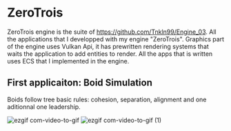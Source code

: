 # ZeroTrois
ZeroTrois engine is the suite of https://github.com/Tnkln99/Engine_03.
All the applications that I developped with my engine "ZeroTrois". Graphics part of the engine uses Vulkan Api, it has prewritten rendering systems that waits the application to add entities to render. All the apps that is written uses ECS that I implemented in the engine. 

## First applicaiton: Boid Simulation

Boids follow tree basic rules: cohesion, separation, alignment and one aditionnal one leadership.

![ezgif com-video-to-gif](https://user-images.githubusercontent.com/46331545/233799711-1317bcd2-5098-44f2-b4af-352f1804f15d.gif) 
![ezgif com-video-to-gif (1)](https://user-images.githubusercontent.com/46331545/233799835-c826ebce-f969-4d1a-8395-35e1bcc0dd28.gif)


